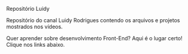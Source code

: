 Repositório Luidy


Repositório do canal Luidy Rodrigues contendo os arquivos e projetos mostrados nos vídeos.


Quer aprender sobre desenvolvimento Front-End? Aqui é o lugar certo! Clique nos links abaixo.
